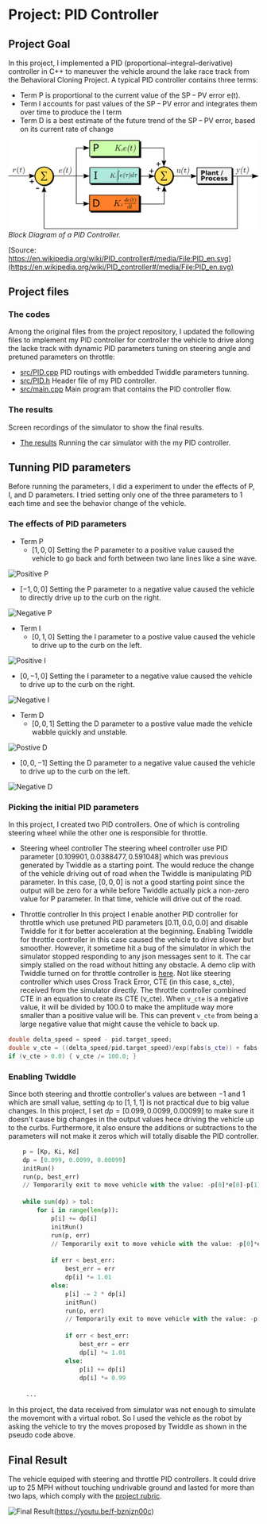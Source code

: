 
# Project: PID Controller


## Project Goal
In this project, I implemented a PID (proportional–integral–derivative) controller in C++ to maneuver the vehicle around the lake race track from the Behavioral Cloning Project. A typical PID controller contains three terms:
* Term P is proportional to the current value of the SP − PV error e(t).
* Term I accounts for past values of the SP − PV error and integrates them over time to produce the I term
* Term D is a best estimate of the future trend of the SP − PV error, based on its current rate of change

<p>
    <img src="./PID_en.svg.png" alt="Block Diagram of a PID Controller"/>
    <br>
    <em>Block Diagram of a PID Controller.</em>
</p>

[Source: https://en.wikipedia.org/wiki/PID_controller#/media/File:PID_en.svg](https://en.wikipedia.org/wiki/PID_controller#/media/File:PID_en.svg)

## Project files
### The codes
Among the original files from the project repository, I updated the following files to implement my PID controller for controller the vehicle to drive along the lacke track with dynamic PID parameters tuning on steering angle and pretuned parameters on throttle:

* [src/PID.cpp](src/PID.cpp)       PID routings with embedded Twiddle parameters tunning.
* [src/PID.h](src/PID.h)           Header file of my PID controller.
* [src/main.cpp](src/main.cpp)     Main program that contains the PID controller flow.


### The results
Screen recordings of the simulator to show the final results.
* [The results](https://youtu.be/f-bznjzn00c)            Running the car simulator with the my PID controller.

## Tunning PID parameters
Before running the parameters, I did a experiment to under the effects of P, I, and D parameters.
I tried setting only one of the three parameters to 1 each time and see the behavior change of the vehicle.
### The effects of PID parameters
* Term P 
   * $[1, 0, 0]$ Setting the P parameter to a positive value caused the vehicle to go back and forth between two lane lines like a sine wave.
   
![Positive P](PPos.gif)

   * $[-1, 0, 0]$ Setting the P parameter to a negative value caused the vehicle to directly drive up to the curb on the right.
   
![Negative P](PNeg.gif)

* Term I 
   * $[0, 1, 0]$ Setting the I parameter to a postive value caused the vehicle to drive up to the curb on the left.
   
![Positive I](IPos.gif)
   
   * $[0, -1, 0]$ Setting the I parameter to a negative value caused the vehicle to drive up to the curb on the right.
   
![Negative I](INeg.gif)

* Term D
    * $[0, 0, 1]$ Setting the D parameter to a postive value made the vehicle wabble quickly and unstable.
    
![Postive D](DPos.gif)

   * $[0, 0, -1]$ Setting the D parameter to a negative value caused the vehicle to drive up to the curb on the left.

![Negative D](DNeg.gif)


### Picking the initial PID parameters
In this project, I created two PID controllers.  One of which is controling steering wheel while the other one is responsible for throttle.  
* Steering wheel controller
The steering wheel controller use PID parameter $[0.109901, 0.0388477, 0.591048]$ which was previous generated by Twiddle as a starting point.  The would reduce the change of the vehicle driving out of road when the Twiddle is manipulating PID parameter.  In this case, $[0, 0, 0]$ is not a good starting point since the output will be zero for a while before Twiddle actually pick a non-zero value for P parameter.  In that time, vehicle will drive out of the road.  

* Throttle controller
In this project I enable another PID controller for throttle which use pretuned PID parameters $[0.11, 0.0, 0.0]$ and disable Twiddle for it for better acceleration at the beginning.  Enabling Twiddle for throttle controller in this case caused the vehicle to drive slower but smoother.  However, it sometime hit a bug of the simulator in which the simulator stopped responding to any json messages sent to it.  The car simply stalled on the road without hitting any obstacle.  A demo clip with Twiddle turned on for throttle controller is [here](https://youtu.be/cqs7WJ2B4Ig).
Not like steering controller which uses Cross Track Error, CTE (in this case, s_cte), received from the simulator directly.  The throttle controller combined CTE in an equation to create its CTE (v_cte).  When `v_cte` is a negative value, it will be divided by 100.0 to make the amplitude way more smaller than a positive value will be.  This can prevent `v_cte` from being a large negative value that might cause the vehicle to back up.  

```cpp
double delta_speed = speed - pid.target_speed;
double v_cte = ((delta_speed/pid.target_speed)/exp(fabs(s_cte)) + fabs(s_cte)*0.1)*20.0;
if (v_cte > 0.0) { v_cte /= 100.0; }
```    

### Enabling Twiddle 
Since both steering and throttle controller's values are between $-1$ and $1$ which are small value, setting `dp` to $[1, 1, 1]$ is not practical due to big value changes. In this project, I set $dp = [0.099, 0.0099, 0.00099]$ to make sure it doesn't cause big changes in the output values hece driving the vehicle up to the curbs.  Furthermore, it also ensure the additions or subtractions to the parameters will not make it zeros which will totally disable the PID controller.    
 
```python
    p = [Kp, Ki, Kd]
    dp = [0.099, 0.0099, 0.00099]
    initRun()
    run(p, best_err)
    // Temporarily exit to move vehicle with the value: -p[0]*e[0]-p[1]*e[0]-p[2]*e[2] 

    while sum(dp) > tol:
        for i in range(len(p)):
            p[i] += dp[i]
            initRun()
            run(p, err)
            // Temporarily exit to move vehicle with the value: -p[0]*e[0]-p[1]*e[0]-p[2]*e[2] 

            if err < best_err:
                best_err = err
                dp[i] *= 1.01
            else:
                p[i] -= 2 * dp[i]
                initRun()
                run(p, err)
                // Temporarily exit to move vehicle with the value: -p[0]*e[0]-p[1]*e[0]-p[2]*e[2] 

                if err < best_err:
                    best_err = err
                    dp[i] *= 1.01
                else:
                    p[i] += dp[i]
                    dp[i] *= 0.99

     ...
```

In this project, the data received from simulator was not enough to simulate the movemont with a virtual robot.  So I used the vehicle as the robot by asking the vehicle to try the moves proposed by Twiddle as shown in the pseudo code above.

 

## Final Result
The vehicle equiped with steering and throttle PID controllers.  It could drive up to 25 MPH without touching undrivable ground and lasted for more than two laps, which comply with the [project rubric](https://review.udacity.com/#!/rubrics/1972/view).   

![Final Result](./final_result.png)(https://youtu.be/f-bznjzn00c)



```python

```
